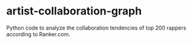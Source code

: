 # artist-collaboration-graph
Python code to analyze the collaboration tendencies of top 200 rappers according to Ranker.com.